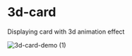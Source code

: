 # 3d-card
Displaying card with 3d animation effect

![3d-card-demo (1)](https://github.com/user-attachments/assets/57adfba4-03f7-43e2-aab4-1160a0629ff2)
